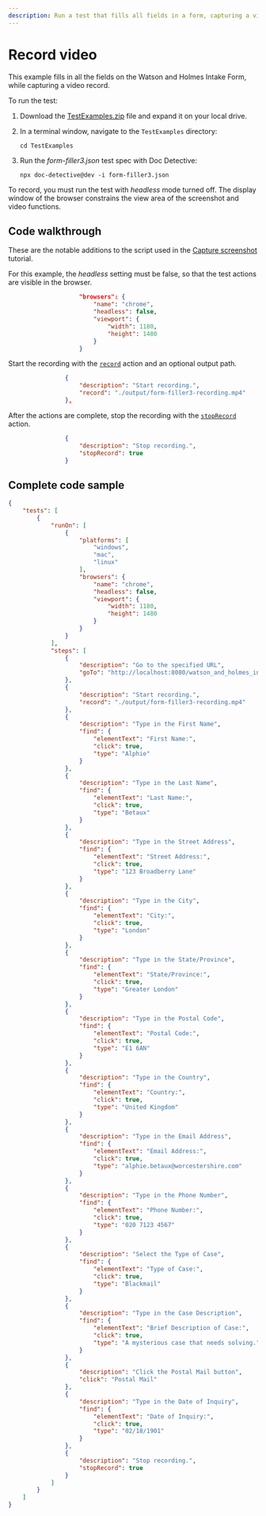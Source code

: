 ```yaml
---
description: Run a test that fills all fields in a form, capturing a video of the changes.
---
```


# Record video

This example fills in all the fields on the Watson and Holmes Intake Form, while capturing a video record.

To run the test:

1. Download the [TestExamples.zip](./TestExamples.zip) file and expand it on your local drive.
2. In a terminal window, navigate to the `TestExamples` directory:

    ```shell
    cd TestExamples
    ```

3. Run the _form-filler3.json_ test spec with Doc Detective:

   ```shell
   npx doc-detective@dev -i form-filler3.json
   ```

To record, you must run the test with _headless_ mode turned off. The display window of the browser constrains the view area of the screenshot and video functions.

## Code walkthrough

These are the notable additions to the script used in the [Capture screenshot](capture-screenshot) tutorial.

For this example, the _headless_ setting must be false, so that the test actions are visible in the browser.

```json
                    "browsers": {
                        "name": "chrome",
                        "headless": false,
                        "viewport": {
                            "width": 1180,
                            "height": 1480
                        }
                    }
```

Start the recording with the [`record`](/docs/get-started/actions/record) action and an optional output path.

```json
                {
                    "description": "Start recording.",
                    "record": "./output/form-filler3-recording.mp4"
                },
```

After the actions are complete, stop the recording with the [`stopRecord`](/docs/get-started/actions/stopRecord) action.

```json
                {
                    "description": "Stop recording.",
                    "stopRecord": true
                }
```


## Complete code sample

```json
{
    "tests": [
        {
            "runOn": [
                {
                    "platforms": [
                        "windows",
                        "mac",
                        "linux"
                    ],
                    "browsers": {
                        "name": "chrome",
                        "headless": false,
                        "viewport": {
                            "width": 1180,
                            "height": 1480
                        }
                    }
                }
            ],
            "steps": [
                {
                    "description": "Go to the specified URL",
                    "goTo": "http://localhost:8080/watson_and_holmes_intake_form.html"
                },
                {
                    "description": "Start recording.",
                    "record": "./output/form-filler3-recording.mp4"
                },
                {
                    "description": "Type in the First Name",
                    "find": {
                        "elementText": "First Name:",
                        "click": true,
                        "type": "Alphie"
                    }
                },
                {
                    "description": "Type in the Last Name",
                    "find": {
                        "elementText": "Last Name:",
                        "click": true,
                        "type": "Betaux"
                    }
                },
                {
                    "description": "Type in the Street Address",
                    "find": {
                        "elementText": "Street Address:",
                        "click": true,
                        "type": "123 Broadberry Lane"
                    }
                },
                {
                    "description": "Type in the City",
                    "find": {
                        "elementText": "City:",
                        "click": true,
                        "type": "London"
                    }
                },
                {
                    "description": "Type in the State/Province",
                    "find": {
                        "elementText": "State/Province:",
                        "click": true,
                        "type": "Greater London"
                    }
                },
                {
                    "description": "Type in the Postal Code",
                    "find": {
                        "elementText": "Postal Code:",
                        "click": true,
                        "type": "E1 6AN"
                    }
                },
                {
                    "description": "Type in the Country",
                    "find": {
                        "elementText": "Country:",
                        "click": true,
                        "type": "United Kingdom"
                    }
                },
                {
                    "description": "Type in the Email Address",
                    "find": {
                        "elementText": "Email Address:",
                        "click": true,
                        "type": "alphie.betaux@worcestershire.com"
                    }
                },
                {
                    "description": "Type in the Phone Number",
                    "find": {
                        "elementText": "Phone Number:",
                        "click": true,
                        "type": "020 7123 4567"
                    }
                },
                {
                    "description": "Select the Type of Case",
                    "find": {
                        "elementText": "Type of Case:",
                        "click": true,
                        "type": "Blackmail"
                    }
                },
                {
                    "description": "Type in the Case Description",
                    "find": {
                        "elementText": "Brief Description of Case:",
                        "click": true,
                        "type": "A mysterious case that needs solving."
                    }
                },
                {
                    "description": "Click the Postal Mail button",
                    "click": "Postal Mail"
                },
                {
                    "description": "Type in the Date of Inquiry",
                    "find": {
                        "elementText": "Date of Inquiry:",
                        "click": true,
                        "type": "02/18/1901"
                    }
                },
                {
                    "description": "Stop recording.",
                    "stopRecord": true
                }
            ]
        }
    ]
}
```